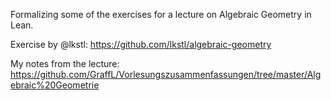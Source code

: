 Formalizing some of the exercises for a lecture on Algebraic Geometry in Lean.

Exercise by @lkstl: https://github.com/lkstl/algebraic-geometry

My notes from the lecture: https://github.com/GraffL/Vorlesungszusammenfassungen/tree/master/Algebraic%20Geometrie

